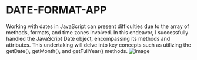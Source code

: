 # DATE-FORMAT-APP
Working with dates in JavaScript can present difficulties due to the array of methods, formats, and time zones involved. In this endeavor, I successfully handled the JavaScript Date object, encompassing its methods and attributes. This undertaking will delve into key concepts such as utilizing the getDate(), getMonth(), and getFullYear() methods.
![image](https://github.com/Enockodhis/DATE-FORMAT-APP/assets/107674019/fa356c41-d395-43fb-ae91-44e30d4623bb)
